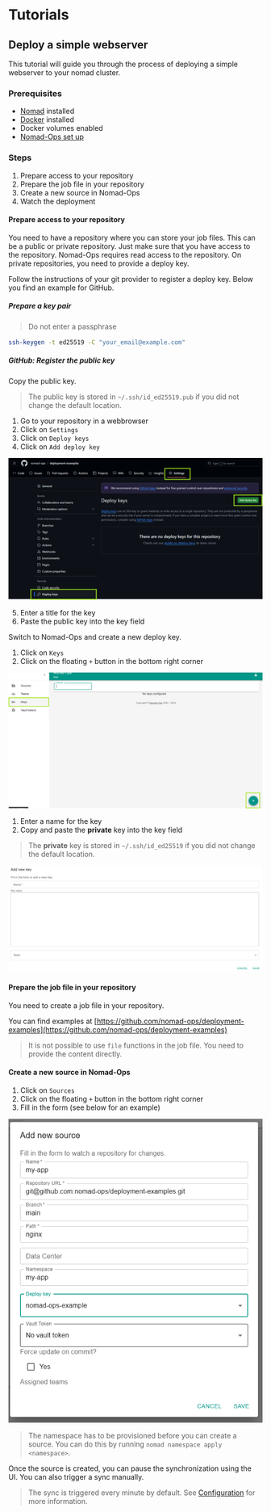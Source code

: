 # Tutorials

## Deploy a simple webserver

This tutorial will guide you through the process of deploying a simple webserver to your nomad cluster.

### Prerequisites

- [Nomad](https://developer.hashicorp.com/nomad/docs/install) installed
- [Docker](https://docs.docker.com/get-docker/) installed
- Docker volumes enabled
- [Nomad-Ops set up](../Getting%20Started.md)

### Steps

1. Prepare access to your repository
2. Prepare the job file in your repository
3. Create a new source in Nomad-Ops
4. Watch the deployment

#### Prepare access to your repository

You need to have a repository where you can store your job files. This can be a public or private repository. Just make sure that you have access to the repository. Nomad-Ops requires read access to the repository. On private repositories, you need to provide a deploy key.

Follow the instructions of your git provider to register a deploy key. Below you find an example for GitHub.

##### Prepare a key pair

> Do not enter a passphrase

```bash
ssh-keygen -t ed25519 -C "your_email@example.com"
```

##### GitHub: Register the public key

Copy the public key.

> The public key is stored in `~/.ssh/id_ed25519.pub` if you did not change the default location.

1. Go to your repository in a webbrowser
2. Click on `Settings`
3. Click on `Deploy keys`
4. Click on `Add deploy key`

![add-deploy-key-01](add-deploy-key-01.png)

5. Enter a title for the key
6. Paste the public key into the key field

Switch to Nomad-Ops and create a new deploy key.

1. Click on `Keys`
2. Click on the floating `+` button in the bottom right corner
   
![add-deploy-key-02](add-deploy-key-02.png)

1. Enter a name for the key
2. Copy and paste the **private** key into the key field
   
> The **private** key is stored in `~/.ssh/id_ed25519` if you did not change the default location.

![add-deploy-key-03](add-deploy-key-03.png)

#### Prepare the job file in your repository

You need to create a job file in your repository. 

You can find examples at [https://github.com/nomad-ops/deployment-examples](https://github.com/nomad-ops/deployment-examples)

> It is not possible to use `file` functions in the job file. You need to provide the content directly.

#### Create a new source in Nomad-Ops

1. Click on `Sources`
2. Click on the floating `+` button in the bottom right corner
3. Fill in the form (see below for an example)

![create-source-form](create-source-form.png)

> The namespace has to be provisioned before you can create a source. You can do this by running `nomad namespace apply <namespace>`.

Once the source is created, you can pause the synchronization using the UI. You can also trigger a sync manually.

> The sync is triggered every minute by default. See [Configuration](../config/index.md) for more information.

